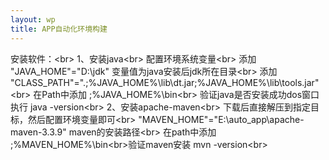 ```yaml
---
layout: wp
title: APP自动化环境构建
---
```



安装软件：<br\>
1、安装java<br\>
配置环境系统变量<br\>
添加 "JAVA_HOME"="D:\jdk" 变量值为java安装后jdk所在目录<br\>
添加 "CLASS_PATH"=".;%JAVA_HOME%\lib\dt.jar;%JAVA_HOME%\lib\tools.jar"<br\>
在Path中添加  ;%JAVA_HOME%\bin<br\>
验证java是否安装成功dos窗口执行 java -version<br\>
2、安装apache-maven<br\>
下载后直接解压到指定目标，然后配置环境变量即可<br\>
"MAVEN_HOME"="E:\auto_app\apache-maven-3.3.9" maven的安装路径<br\>
在path中添加 ;%MAVEN_HOME%\bin<br\>验证maven安装 mvn -version<br\>  
